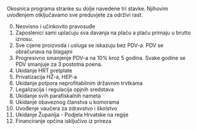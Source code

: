 Okosnica programa stranke su dolje navedene tri stavke. Njihovim uvođenjem otključavamo sve preduvjete za održivi rast.

0. Neovisno i učinkovito pravosuđe
1. Zaposlenici sami uplaćuju sva davanja na plaću a plaću primaju u brutto iznosu.
2. Sve cijene proizvoda i usluga se iskazuju bez PDV-a. PDV se obračunava na blagajni
3. Progresivno smanjenje PDV-a na 10% kroz 5 godina. Svake godine se PDV smanjuje za 3 postotna poena.
4. Ukidanje HRT pretplate
5. Privatizacija HŽ-a, HEP-a
6. Ukidanje potpora neprofitabilnim državnim trvtkama
7. Legalizacija i regulacija opjnih sredstava
8. Ukidanje svih parafiskalnih nameta
9. Ukidanje obaveznog članstva u komorama
10. Uvođenje vaučera za zdravstvo i školstvo
11. Ukidanje Županija - Podjela Hrvatske na regije
12. Financiranje općina isključivo iz prireza
